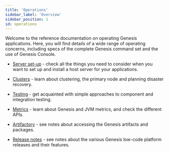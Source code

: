 ```yaml
---
title: 'Operations'
sidebar_label: 'Overview'
sidebar_position: 1
id: operations
---
```



Welcome to the reference documentation on operating Genesis applications. Here, you will find details of a wide range of operating concerns, including specs of the complete Genesis command set and the use of Genesis Console.


- [Server set-up](/operations/server-setup/host-preparation/) - check all the things you need to consider when you want to set up and install a host server for your applications.

- [Clusters](/operations/clustering/clusters/) - learn about clustering, the primary node and planning disaster recovery.

- [Testing](/operations/testing/component-testing/) - get acquainted with simple approaches to component and integration testing.

- [Metrics](/operations/metrics/metrics/) - learn about Genesis and JVM metrics, and check the different APIs.

- [Artifactory](/operations/artifactory/artifact-access/) - see notes about accessing the Genesis artifacts and packages.

- [Release notes](/operations/release-notes/introduction/) - see notes about the various Genesis low-code platform releases and their features.




